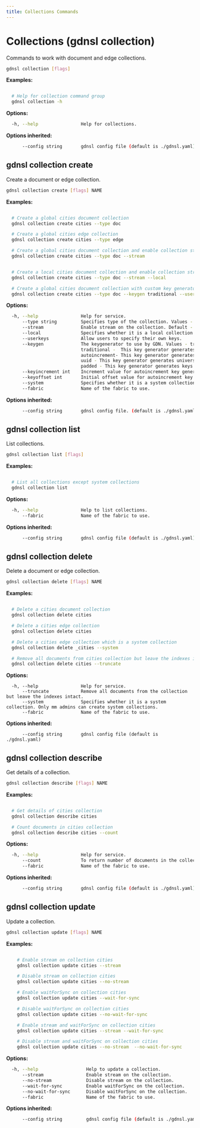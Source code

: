 ```yaml
---
title: Collections Commands
---
```


# Collections (gdnsl collection)

Commands to work with document and edge collections.

```bash
gdnsl collection [flags]
```

**Examples:**

```bash

  # Help for collection command group
  gdnsl collection -h
```

**Options:**

```bash
  -h, --help                Help for collections.
```

**Options inherited:**

```bash
      --config string       gdnsl config file (default is ./gdnsl.yaml)
```

## gdnsl collection create

Create a document or edge collection.

```bash
gdnsl collection create [flags] NAME
```

**Examples:**

```bash

  # Create a global cities document collection
  gdnsl collection create cities --type doc 

  # Create a global cities edge collection
  gdnsl collection create cities --type edge 

  # Create a global cities document collection and enable collection stream
  gdnsl collection create cities --type doc --stream 


  # Create a local cities document collection and enable collection stream
  gdnsl collection create cities --type doc --stream --local 

  # Create a global cities document collection with custom key generator
  gdnsl collection create cities --type doc --keygen traditional --userkeys 

```

**Options:**

```bash
  -h, --help                Help for service.
      --type string         Specifies type of the collection. Values - "doc" or "edge". Default - "doc".
      --stream              Enable stream on the collection. Default - false
      --local               Specifies whether it is a local collection.
      --userkeys            Allow users to specify their own keys.
      --keygen              The keygenerator to use by GDN. Values - traditional, autoincrement, uuid and padded
                            traditional -  This key generator generates numerical keys in ascending order
                            autoincrement- This key generator generates numerical keys in ascending order, the initial offset and the spacing can be configured
                            uuid - This key generator generates universally unique 128 bit keys, which are stored in hexadecimal human-readable format. The keys are not lexicographically sorted.
                            padded - This key generator generates keys of a fixed length (16 bytes) in ascending lexicographical sort order.
      --keyincrement int    Increment value for autoincrement key generator. Not used for other key generator types.
      --keyoffset int       Initial offset value for autoincrement key generator. Not used for other key generator types.
      --system              Specifies whether it is a system collection. Only mm admins can create system collections.
      --fabric              Name of the fabric to use.
```

**Options inherited:**

```bash
      --config string       gdnsl config file. (default is ./gdnsl.yaml)
```

## gdnsl collection list

List collections.

```bash
gdnsl collection list [flags]
```

**Examples:**

```bash

  # List all collections except system collections
  gdnsl collection list

```

**Options:**

```bash
  -h, --help                Help to list collections.
      --fabric              Name of the fabric to use.
```

**Options inherited:**

```bash
      --config string       gdnsl config file (default is ./gdnsl.yaml)
```

## gdnsl collection delete

Delete a document or edge collection.

```bash
gdnsl collection delete [flags] NAME
```

**Examples:**

```bash

  # Delete a cities document collection
  gdnsl collection delete cities

  # Delete a cities edge collection
  gdnsl collection delete cities

  # Delete a cities edge collection which is a system collection
  gdnsl collection delete _cities --system 

  # Remove all documents from cities collection but leave the indexes intact
  gdnsl collection delete cities --truncate 

```

**Options:**

```
  -h, --help                Help for service.
      --truncate            Remove all documents from the collection but leave the indexes intact.
      --system              Specifies whether it is a system collection. Only mm admins can create system collections.
      --fabric              Name of the fabric to use.
```

**Options inherited:**

```
      --config string       gdnsl config file (default is ./gdnsl.yaml)
```

## gdnsl collection describe

Get details of a collection.

```bash
gdnsl collection describe [flags] NAME
```

**Examples:**

```bash

  # Get details of cities collection
  gdnsl collection describe cities

  # Count documents in cities collection
  gdnsl collection describe cities --count 

```

**Options:**

```bash
  -h, --help                Help for service.
      --count               To return number of documents in the collection.
      --fabric              Name of the fabric to use.
```

**Options inherited:**

```bash
      --config string       gdnsl config file (default is ./gdnsl.yaml)
```

## gdnsl collection update

Update a collection.

```bash
gdnsl collection update [flags] NAME
```

**Examples:**

```bash

	# Enable stream on collection cities
	gdnsl collection update cities --stream 

	# Disable stream on collection cities
	gdnsl collection update cities --no-stream

	# Enable waitForSync on collection cities
	gdnsl collection update cities --wait-for-sync 

	# Disable waitForSync on collection cities
	gdnsl collection update cities --no-wait-for-sync

	# Enable stream and waitForSync on collection cities
	gdnsl collection update cities --stream --wait-for-sync 

	# Disable stream and waitForSync on collection cities
	gdnsl collection update cities --no-stream  --no-wait-for-sync

```

**Options:**

```bash
  -h, --help                  Help to update a collection.
      --stream                Enable stream on the collection.
      --no-stream             Disable stream on the collection.
      --wait-for-sync         Enable waitForSync on the collection.
      --no-wait-for-sync      Disable waitForSync on the collection.
      --fabric                Name of the fabric to use.
```

**Options inherited:**

```bash
      --config string         gdnsl config file (default is ./gdnsl.yaml)
```

